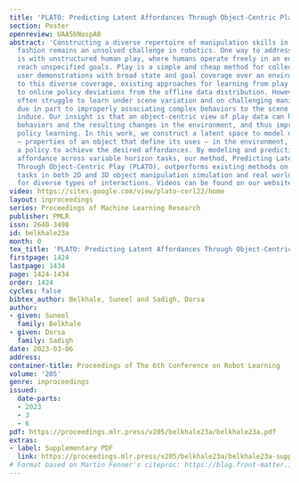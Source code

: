 ```yaml
---
title: 'PLATO: Predicting Latent Affordances Through Object-Centric Play'
section: Poster
openreview: UAA5bNospA0
abstract: 'Constructing a diverse repertoire of manipulation skills in a scalable
  fashion remains an unsolved challenge in robotics. One way to address this challenge
  is with unstructured human play, where humans operate freely in an environment to
  reach unspecified goals. Play is a simple and cheap method for collecting diverse
  user demonstrations with broad state and goal coverage over an environment. Due
  to this diverse coverage, existing approaches for learning from play are more robust
  to online policy deviations from the offline data distribution. However, these methods
  often struggle to learn under scene variation and on challenging manipulation primitives,
  due in part to improperly associating complex behaviors to the scene changes they
  induce. Our insight is that an object-centric view of play data can help link human
  behaviors and the resulting changes in the environment, and thus improve multi-task
  policy learning. In this work, we construct a latent space to model object \textit{affordances}
  – properties of an object that define its uses – in the environment, and then learn
  a policy to achieve the desired affordances. By modeling and predicting the desired
  affordance across variable horizon tasks, our method, Predicting Latent Affordances
  Through Object-Centric Play (PLATO), outperforms existing methods on complex manipulation
  tasks in both 2D and 3D object manipulation simulation and real world environments
  for diverse types of interactions. Videos can be found on our website: https://sites.google.com/view/plato-corl22/home.'
video: https://sites.google.com/view/plato-corl22/home
layout: inproceedings
series: Proceedings of Machine Learning Research
publisher: PMLR
issn: 2640-3498
id: belkhale23a
month: 0
tex_title: 'PLATO: Predicting Latent Affordances Through Object-Centric Play'
firstpage: 1424
lastpage: 1434
page: 1424-1434
order: 1424
cycles: false
bibtex_author: Belkhale, Suneel and Sadigh, Dorsa
author:
- given: Suneel
  family: Belkhale
- given: Dorsa
  family: Sadigh
date: 2023-03-06
address:
container-title: Proceedings of The 6th Conference on Robot Learning
volume: '205'
genre: inproceedings
issued:
  date-parts:
  - 2023
  - 3
  - 6
pdf: https://proceedings.mlr.press/v205/belkhale23a/belkhale23a.pdf
extras:
- label: Supplementary PDF
  link: https://proceedings.mlr.press/v205/belkhale23a/belkhale23a-supp.pdf
# Format based on Martin Fenner's citeproc: https://blog.front-matter.io/posts/citeproc-yaml-for-bibliographies/
---
```

